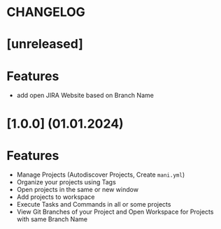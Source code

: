 # CHANGELOG

# [unreleased]

# Features
- add open JIRA Website based on Branch Name

# [1.0.0] (01.01.2024)

# Features
- Manage Projects (Autodiscover Projects, Create `mani.yml`) 
- Organize your projects using Tags
- Open projects in the same or new window
- Add projects to workspace
- Execute Tasks and Commands in all or some projects
- View Git Branches of your Project and Open Workspace for Projects with same Branch Name 
